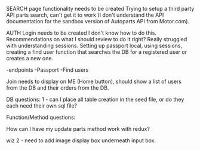 SEARCH page functionality needs to be created
Trying to setup a third party API parts search, can't get it to work (I don't understand the API documentation for the sandbox version of Autoparts API from Motor.com).

AUTH Login needs to be created
I don't know how to do this. Recommendations on what I should review to do it right? Really struggled with understanding sessions. Setting up passport local, using sessions, creating a find user function that searches the DB for a registered user or creates a new one.

-endpoints
-Passport
-Find users

Join needs to display on ME (Home button), should show a list of users from the DB and their orders from the DB.

DB questions:
1 - can I place all table creation in the seed file, or do they each need their own sql file?

Function/Method questions:

How can I have my update parts method work with redux? 

wiz 2 - need to add image display box underneath input box.
